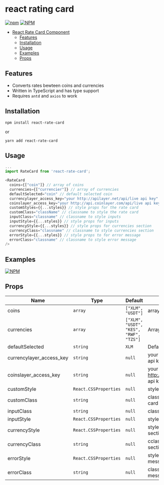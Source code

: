 # react rating card

[![npm](https://img.shields.io/npm/v/react-rate-card)](https://www.npmjs.com/package/react-rate-card) [![NPM](https://img.shields.io/npm/l/react-rate-card)](https://www.npmjs.com/package/react-rate-card)
- [React Rate Card Component](#react-rate-card)
  - [Features](#features)  
  - [Installation](#Installation)  
  - [Usage](#usage)  
  - [Examples](#examples)  
  - [Props](#props)  

## Features

- Converts rates bewteen coins and currencies  
- Written in TypeScript and has type support  
- Requires `antd` and `axios` to work  

## Installation

`npm install react-rate-card`

or

`yarn add react-rate-card`

## Usage

```js
...
import RateCard from 'react-rate-card';

<RateCard
  coins={["coin"]} // array of coins
  currencies={["currencier"]} // array of currencies 
  defaultSelected="coin" // default selected coin
  currencylayer_access_key="your http://apilayer.net/api/live api key"
  coinslayer_access_key="your http://api.coinlayer.com/api/live api key"
  customStyles={{...styles}} // style props for the rate card
  customClass="className" // classname to style the rate card
  inputClass="classname" // classname to style inputs
  inputStyle={{...styles}} // style props for inputs
  currencyStyle={{...styles}} // style props for currencies section
  currencyClass="classname" // classname to style currencies section
  errorStyle={{...styles}} // style props to for error message
  errorClass="classname" // classname to style error message
/>
```

## Examples

[![NPM](https://github.com/bmsteven/react-rate-card/tree/v1.0.6/example)](https://github.com/bmsteven/react-rate-card/tree/v1.0.6/example)

## Props                                    

| Name                                               | Type       | Default       | Description                                                |
| -------------------------------------------------- | ---------- | -------------- | ----------------------------------------------------------|
| coins                                              | `array`    | `["XLM", "USDT"]`       | array of coins                                   |
| currencies                            | `array`  | `["XLM", "USDT", "KES", "RWF", "TZS"]`| Array of currencies                               |
| defaultSelected                                    | `string`   | `XLM`    | Default selected coin                                           |
| currencylayer_access_key                                   | `string`   |    `null`       | your http://apilayer.net/api/live api key **(Required)**                          |
| coinslayer_access_key                                      | `string` | `null`               | your http://api.coinlayer.com/api/live api key **(Required)**                 |
| customStyle                                   | `React.CSSProperties`   |    `null`       | style props for the rate card                                 |
| customClass                                      | `string` | `null`               | classname to style the rate card                        |
| inputClass                            | `string`  | `null`| classname to style inputs                                                        |
| inputStyle                                    | `React.CSSProperties`   | `null`    |  style props for inputs                                          |
| currencyStyle                                   | `React.CSSProperties`   |    `null`       | style props for currencies section                                |
| currencyClass                                      | `string` | `null`               | cclassname to style currencies section                        |
| errorStyle                            | `React.CSSProperties`  | `null`| style props to for error message                               |
| errorClass                                    | `string`   | `null`    | classname to style error message                                          |
